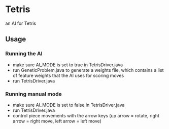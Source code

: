 # Tetris
an AI for Tetris

## Usage
### Running the AI
- make sure AI_MODE is set to true in TetrisDriver.java
- run GeneticProblem.java to generate a weights file, which contains a list of feature weights that the AI uses for scoring moves
- run TetrisDriver.java

### Running manual mode
- make sure AI_MODE is set to false in TetrisDriver.java
- run TetrisDriver.java
- control piece movements with the arrow keys (up arrow = rotate, right arrow = right move, left arrow = left move)
